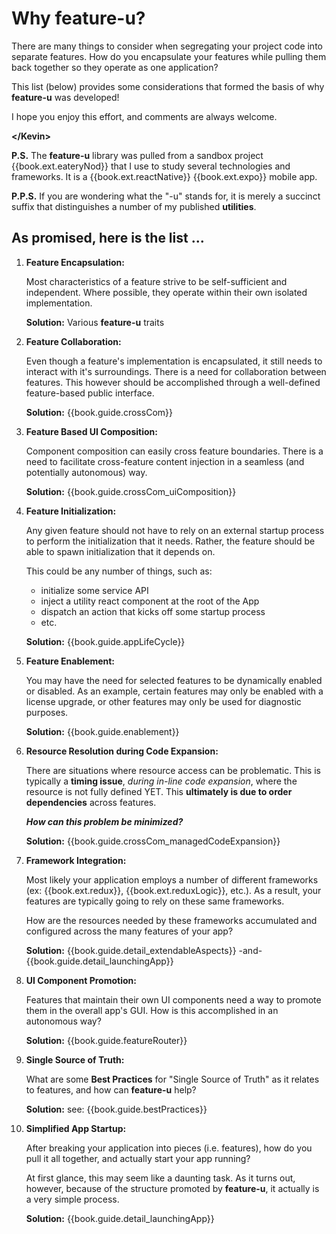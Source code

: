 # Why feature-u?

There are many things to consider when segregating your project code
into separate features.  How do you encapsulate your features while
pulling them back together so they operate as one application?

This list (below) provides some considerations that formed the basis
of why **feature-u** was developed!

I hope you enjoy this effort, and comments are always welcome.

**&lt;/Kevin&gt;**

**P.S.** The **feature-u** library was pulled from a sandbox project
{{book.ext.eateryNod}} that I use to study several technologies and
frameworks.  It is a {{book.ext.reactNative}} {{book.ext.expo}} mobile
app.

**P.P.S.** If you are wondering what the "-u" stands for, it is merely a
succinct suffix that distinguishes a number of my published
**utilities**.


## As promised, here is the list ...

1. **Feature Encapsulation:**

   Most characteristics of a feature strive to be self-sufficient and
   independent.  Where possible, they operate within their own
   isolated implementation.

   **Solution:** Various **feature-u** traits

1. **Feature Collaboration:**

   Even though a feature's implementation is encapsulated, it still
   needs to interact with it's surroundings.  There is a need for
   collaboration between features.  This however should be accomplished
   through a well-defined feature-based public interface.

   **Solution:** {{book.guide.crossCom}}

1. **Feature Based UI Composition:**

   Component composition can easily cross feature boundaries.  There
   is a need to facilitate cross-feature content injection in a
   seamless (and potentially autonomous) way.

   **Solution:** {{book.guide.crossCom_uiComposition}}

1. **Feature Initialization:**

   Any given feature should not have to rely on an external startup
   process to perform the initialization that it needs.  Rather, the
   feature should be able to spawn initialization that it depends on.

   This could be any number of things, such as:
   - initialize some service API
   - inject a utility react component at the root of the App
   - dispatch an action that kicks off some startup process
   - etc.

   **Solution:** {{book.guide.appLifeCycle}}

1. **Feature Enablement:**

   You may have the need for selected features to be dynamically
   enabled or disabled.  As an example, certain features may only be
   enabled with a license upgrade, or other features may only be used for
   diagnostic purposes.

   **Solution:** {{book.guide.enablement}}

1. **Resource Resolution during Code Expansion:**

   There are situations where resource access can be problematic. This
   is typically a **timing issue**, _during in-line code expansion_,
   where the resource is not fully defined YET.  This **ultimately is
   due to order dependencies** across features.  

   **_How can this problem be minimized?_**
   
   **Solution:** {{book.guide.crossCom_managedCodeExpansion}}

1. **Framework Integration:**

   Most likely your application employs a number of different
   frameworks (ex: {{book.ext.redux}}, {{book.ext.reduxLogic}}, etc.).
   As a result, your features are typically going to rely on these
   same frameworks.

   How are the resources needed by these frameworks accumulated and
   configured across the many features of your app?

   **Solution:** {{book.guide.detail_extendableAspects}} -and- {{book.guide.detail_launchingApp}}

1. **UI Component Promotion:**

   Features that maintain their own UI components need a way to promote
   them in the overall app's GUI.  How is this accomplished in an
   autonomous way?

   **Solution:** {{book.guide.featureRouter}}

1. **Single Source of Truth:**

   What are some **Best Practices** for "Single Source of Truth" as it
   relates to features, and how can **feature-u** help?

   **Solution:** see: {{book.guide.bestPractices}}

1. **Simplified App Startup:**

   After breaking your application into pieces (i.e. features), how do
   you pull it all together, and actually start your app running?

   At first glance, this may seem like a daunting task.  As it
   turns out, however, because of the structure promoted by **feature-u**,
   it actually is a very simple process.

   **Solution:** {{book.guide.detail_launchingApp}}
